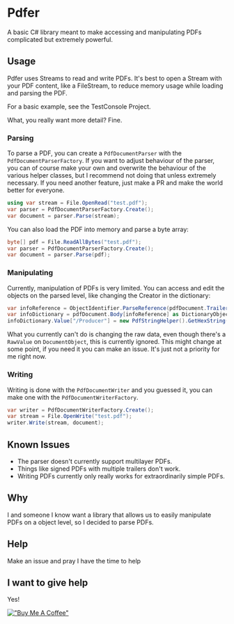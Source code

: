 # Pdfer
A basic C# library meant to make accessing and manipulating PDFs complicated but extremely powerful.

## Usage
Pdfer uses Streams to read and write PDFs. It's best to open a Stream with your PDF content, like a FileStream, to reduce memory usage while 
loading and parsing the PDF.

For a basic example, see the TestConsole Project.

What, you really want more detail? Fine.

### Parsing

To parse a PDF, you can create a `PdfDocumentParser` with the `PdfDocumentParserFactory`. If you want to adjust behaviour of the parser, you can 
of course make your own and overwrite the behaviour of the various helper classes, but I recommend not doing that unless extremely necessary. If
you need another feature, just make a PR and make the world better for everyone.

```csharp
using var stream = File.OpenRead("test.pdf");
var parser = PdfDocumentParserFactory.Create();
var document = parser.Parse(stream);
```

You can also load the PDF into memory and parse a byte array:

```csharp
byte[] pdf = File.ReadAllBytes("test.pdf");
var parser = PdfDocumentParserFactory.Create();
var document = parser.Parse(pdf);
```

### Manipulating

Currently, manipulation of PDFs is very limited. You can access and edit the objects on the parsed level, like changing the Creator in 
the dictionary:

```csharp
var infoReference = ObjectIdentifier.ParseReference(pdfDocument.Trailer.TrailerDictionary["/Info"]);
var infoDictionary = pdfDocument.Body[infoReference] as DictionaryObject ?? throw new InvalidOperationException("Info dictionary not found");
infoDictionary.Value["/Producer"] = new PdfStringHelper().GetHexString("My PDFer");
```

What you currently can't do is changing the raw data, even though there's a `RawValue` on `DocumentObject`, this is currently ignored.
This might change at some point, if you need it you can make an issue. It's just not a priority for me right now.

### Writing

Writing is done with the `PdfDocumentWriter` and you guessed it, you can make one with the `PdfDocumentWriterFactory`.

```csharp
var writer = PdfDocumentWriterFactory.Create();
var stream = File.OpenWrite("test.pdf");
writer.Write(stream, document);
```

## Known Issues

- The parser doesn't currently support multilayer PDFs.
- Things like signed PDFs with multiple trailers don't work.
- Writing PDFs currently only really works for extraordinarily simple PDFs.

## Why
I and someone I know want a library that allows us to easily manipulate PDFs on a object level, so I decided to parse PDFs.

## Help
Make an issue and pray I have the time to help

## I want to give help
Yes!

[!["Buy Me A Coffee"](https://www.buymeacoffee.com/assets/img/custom_images/orange_img.png)](https://www.buymeacoffee.com/tiefseetauchner)
